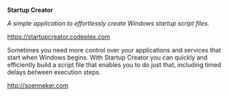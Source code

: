**Startup Creator**

_A simple application to effortlessly create Windows startup script files._

https://startupcreator.codeplex.com

Sometimes you need more control over your applications and services that start when Windows begins. With Startup Creator you can quickly and efficiently build a script file that enables you to do just that, including timed delays between execution steps.

http://soenneker.com